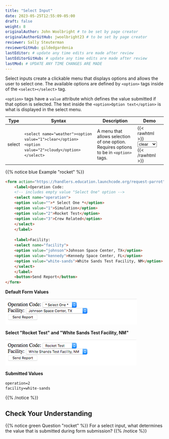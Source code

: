 ```yaml
---
title: "Select Input"
date: 2023-05-25T12:55:09-05:00
draft: false
weight: 8
originalAuthor: John Woolbright # to be set by page creator
originalAuthorGitHub: jwoolbright23 # to be set by page creator
reviewer: Sally Steuterman 
reviewerGitHub: gildedgardenia 
lastEditor: # update any time edits are made after review
lastEditorGitHub: # update any time edits are made after review
lastMod: # UPDATE ANY TIME CHANGES ARE MADE
---
```


Select inputs create a clickable menu that displays options and allows the user
to select one. The available options are defined by `<option>` tags inside of
the `<select></select>` tag.

`<option>` tags have a `value` attribute which defines the value submitted
if that option is selected. The text inside the
`<option>Option text</option>` is what is displayed in the select menu.

| Type   | Syntax      | Description      | Demo    |
|--------|--------------|------------------|--------|
| select | `<select name="weather"><option value="1">clear</option><option value="2">cloudy</option></select>` | A menu that allows selection of one option. Requires options to be in `<option>` tags. | {{< rawhtml >}}<select name="weather"><option value="1">clear</option><option value="2">cloudy</option></select>{{< /rawhtml >}} |


{{% notice blue Example "rocket" %}}
```html
<form action="https://handlers.education.launchcode.org/request-parrot" method="post">
    <label>Operation Code:
    <!-- includes empty value "Select One" option -->
    <select name="operation">
    <option value="">* Select One *</option>
    <option value="1">Simulation</option>
    <option value="2">Rocket Test</option>
    <option value="3">Crew Related</option>
    </select>
    </label>

    <label>Facility:
    <select name="facility">
    <option value="johnson">Johnson Space Center, TX</option>
    <option value="kennedy">Kennedy Space Center, FL</option>
    <option value="white-sands">White Sands Test Facility, NM</option>
    </select>
    </label>
    <button>Send Report</button>
</form>
```

**Default Form Values**

![Web form showing select inputs for Operation Code and Facility](pictures/select-inputs-example1.png?classes=border)

**Select "Rocket Test" and "White Sands Test Facility, NM"**

![Web form with select inputs with "Rocket Test" and "White Sands Test Facility, NM" selected](pictures/select-inputs-example2.png?classes=border)

**Submitted Values**

```console
operation=2
facility=white-sands 
```
{{% /notice %}}

## Check Your Understanding

{{% notice green Question "rocket" %}}
For a select input, what determines the value that is submitted during form submission?
{{% /notice %}}